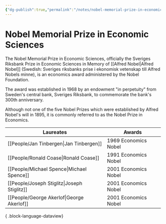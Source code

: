 ```yaml
---
{"dg-publish":true,"permalink":"/notes/nobel-memorial-prize-in-economic-sciences/"}
---
```



# Nobel Memorial Prize in Economic Sciences

The Nobel Memorial Prize in Economic Sciences, officially the Sveriges Riksbank Prize in Economic Sciences in Memory of [[Alfred Nobel\|Alfred Nobel]] (Swedish: Sveriges riksbanks prise i ekonomisk vetenskap till Alfred Nobels minne), is an economics award administered by the Nobel Foundation.

The award was established in 1968 by an endowment "in perpetuity" from Sweden's central bank, Sveriges Riksbank, to commemorate the bank's 300th anniversary.

Although not one of the five Nobel Prizes which were established by Alfred Nobel's will in 1895, it is commonly referred to as the Nobel Prize in Economics. 

| Laureates                                      | Awards               |
| ---------------------------------------------- | -------------------- |
| [[People/Jan Tinbergen\|Jan Tinbergen]]     | 1969 Economics Nobel |
| [[People/Ronald Coase\|Ronald Coase]]       | 1991 Economics Nobel |
| [[People/Michael Spence\|Michael Spence]]   | 2001 Economics Nobel |
| [[People/Joseph Stiglitz\|Joseph Stiglitz]] | 2001 Economics Nobel |
| [[People/George Akerlof\|George Akerlof]]   | 2001 Economics Nobel |

{ .block-language-dataview}